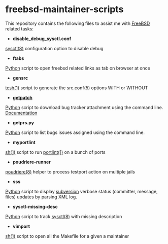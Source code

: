 # freebsd-maintainer-scripts

This repository contains the following files to assist me with
[FreeBSD](https://www.freebsd.org) related
tasks:

+ **disable_debug_sysctl.conf**

[sysctl(8)][1] configuration option to disable debug

+ **ftabs**

[Python][2] script to open freebsd related links as tab on browser at once

+ **gensrc**

[tcsh(1)][3] script to generate the src.conf(5) options WITH or WITHOUT

+ **[getpatch][src]**

[Python][2] script to download bug tracker attachment using the command line.
[Documentation][doc]

+ **getprs.py**

[Python][2] script to list bugs issues assigned using the command line.

+ **myportlint**

[sh(1)][4] script to run [portlint(1)][5] on a bunch of ports

+ **poudriere-runner**

[poudriere(8)][6] helper to process testport action on multiple jails

+ **sss**

[Python][2] script to display [subversion][7] verbose status (committer,
message, files) updates by parsing XML log.

+ **sysctl-missing-desc**

[Python][2] script to track [sysctl(8)][1] with missing description

+ **vimport**

[sh(1)][4] script to open all the Makefile for a given a maintainer

[1]: https://www.freebsd.org/cgi/man.cgi?sysctl
[2]: https://www.python.org/
[3]: https://www.freebsd.org/cgi/man.cgi?csh
[4]: https://www.freebsd.org/cgi/man.cgi?sh
[5]: https://www.freebsd.org/cgi/man.cgi?portlint
[6]: https://github.com/freebsd/poudriere
[7]: https://subversion.apache.org

[src]: https://svn.freebsd.org/ports/head/Tools/scripts/getpatch
[doc]: https://svn.freebsd.org/ports/head/Tools/scripts/README.getpatch
